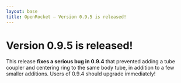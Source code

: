 ```yaml
---
layout: base
title: OpenRocket — Version 0.9.5 is released!
---
```


# Version 0.9.5 is released!

This release **fixes a serious bug in 0.9.4** that prevented adding a tube coupler and centering ring to the same body tube, in addition to a few smaller additions. Users of 0.9.4 should upgrade immediately!
